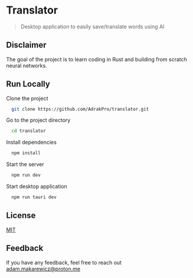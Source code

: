 # Translator

> Desktop application to easily save/translate words using AI


## Disclaimer

The goal of the project is to learn coding in Rust and building from scratch neural networks.


## Run Locally

Clone the project

```bash
  git clone https://github.com/AdrakPro/translator.git
```

Go to the project directory

```bash
  cd translator
```

Install dependencies

```bash
  npm install
```

Start the server

```bash
  npm run dev
```

Start desktop application

```bash
  npm run tauri dev
```

## License

[MIT](LICENSE.md)

## Feedback

If you have any feedback, feel free to reach out adam.makarewicz@proton.me
